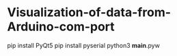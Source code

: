 # Visualization-of-data-from-Arduino-com-port
pip install PyQt5
pip install pyserial
python3 __main__.pyw
